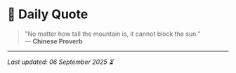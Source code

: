 # 📜 Daily Quote

> "No matter how tall the mountain is, it cannot block the sun."  
> — **Chinese Proverb**

---

_Last updated: 06 September 2025 ⏳_
